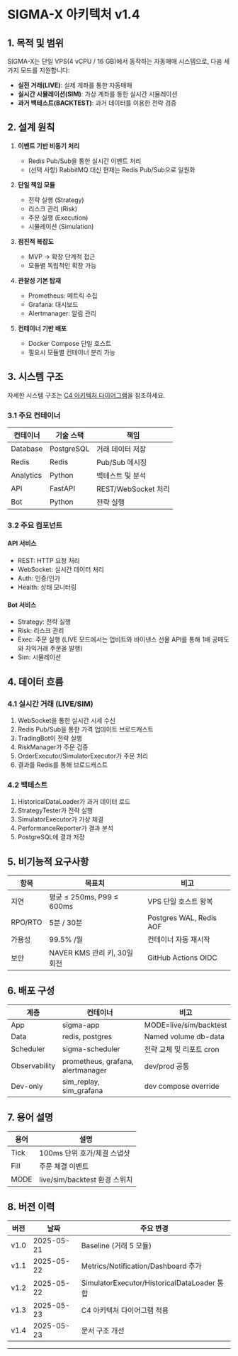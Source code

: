 # SIGMA-X 아키텍처 v1.4

## 1. 목적 및 범위

SIGMA-X는 단일 VPS(4 vCPU / 16 GB)에서 동작하는 자동매매 시스템으로, 다음 세 가지 모드를 지원합니다:

* **실전 거래(LIVE)**: 실제 계좌를 통한 자동매매
* **실시간 시뮬레이션(SIM)**: 가상 계좌를 통한 실시간 시뮬레이션
* **과거 백테스트(BACKTEST)**: 과거 데이터를 이용한 전략 검증

## 2. 설계 원칙

1. **이벤트 기반 비동기 처리**
   - Redis Pub/Sub을 통한 실시간 이벤트 처리
   - (선택 사항) RabbitMQ 대신 현재는 Redis Pub/Sub으로 일원화

2. **단일 책임 모듈**
   - 전략 실행 (Strategy)
   - 리스크 관리 (Risk)
   - 주문 실행 (Execution)
   - 시뮬레이션 (Simulation)

3. **점진적 복잡도**
   - MVP → 확장 단계적 접근
   - 모듈별 독립적인 확장 가능

4. **관찰성 기본 탑재**
   - Prometheus: 메트릭 수집
   - Grafana: 대시보드
   - Alertmanager: 알림 관리

5. **컨테이너 기반 배포**
   - Docker Compose 단일 호스트
   - 필요시 모듈별 컨테이너 분리 가능

## 3. 시스템 구조

자세한 시스템 구조는 [C4 아키텍처 다이어그램](./c4_architecture.md)을 참조하세요.

### 3.1 주요 컨테이너

| 컨테이너 | 기술 스택 | 책임 |
|---------|----------|------|
| Database | PostgreSQL | 거래 데이터 저장 |
| Redis | Redis | Pub/Sub 메시징 |
| Analytics | Python | 백테스트 및 분석 |
| API | FastAPI | REST/WebSocket 처리 |
| Bot | Python | 전략 실행 |

### 3.2 주요 컴포넌트

#### API 서비스
- REST: HTTP 요청 처리
- WebSocket: 실시간 데이터 처리
- Auth: 인증/인가
- Health: 상태 모니터링

#### Bot 서비스
- Strategy: 전략 실행
- Risk: 리스크 관리
- Exec: 주문 실행 (LIVE 모드에서는 업비트와 바이낸스 선물 API를 통해 1배 공매도와 차익거래 주문을 발행)
- Sim: 시뮬레이션

## 4. 데이터 흐름

### 4.1 실시간 거래 (LIVE/SIM)
1. WebSocket을 통한 실시간 시세 수신
2. Redis Pub/Sub을 통한 가격 업데이트 브로드캐스트
3. TradingBot이 전략 실행
4. RiskManager가 주문 검증
5. OrderExecutor/SimulatorExecutor가 주문 처리
6. 결과를 Redis를 통해 브로드캐스트

### 4.2 백테스트
1. HistoricalDataLoader가 과거 데이터 로드
2. StrategyTester가 전략 실행
3. SimulatorExecutor가 가상 체결
4. PerformanceReporter가 결과 분석
5. PostgreSQL에 결과 저장

## 5. 비기능적 요구사항

| 항목 | 목표치 | 비고 |
|-----|--------|------|
| 지연 | 평균 ≤ 250ms, P99 ≤ 600ms | VPS 단일 호스트 왕복 |
| RPO/RTO | 5분 / 30분 | Postgres WAL, Redis AOF |
| 가용성 | 99.5% /월 | 컨테이너 자동 재시작 |
| 보안 | NAVER KMS 관리 키, 30일 회전 | GitHub Actions OIDC |

## 6. 배포 구성

| 계층 | 컨테이너 | 비고 |
|-----|----------|------|
| App | sigma-app | MODE=live/sim/backtest |
| Data | redis, postgres | Named volume db-data |
| Scheduler | sigma-scheduler | 전략 교체 및 리포트 cron |
| Observability | prometheus, grafana, alertmanager | dev/prod 공통 |
| Dev-only | sim_replay, sim_grafana | dev compose override |

## 7. 용어 설명

| 용어 | 설명 |
|-----|------|
| Tick | 100ms 단위 호가/체결 스냅샷 |
| Fill | 주문 체결 이벤트 |
| MODE | live/sim/backtest 환경 스위치 |

## 8. 버전 이력

| 버전 | 날짜 | 주요 변경 |
|-----|------|----------|
| v1.0 | 2025-05-21 | Baseline (거래 5 모듈) |
| v1.1 | 2025-05-22 | Metrics/Notification/Dashboard 추가 |
| v1.2 | 2025-05-22 | SimulatorExecutor/HistoricalDataLoader 통합 |
| v1.3 | 2025-05-23 | C4 아키텍처 다이어그램 적용 |
| v1.4 | 2025-05-23 | 문서 구조 개선 |

---
